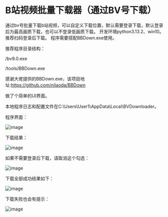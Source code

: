 # B站视频批量下载器（通过BV号下载）
通过bv号批量下载b站视频，可以自定义下载位置，默认需要登录下载，默认登录后为最高画质下载，也可以不登录低画质下载。
开发环境python3.13.2、win10。
推荐扫码登录后下载。
程序需要搭配BBDown.exe使用。

推荐程序目录结构：



/bv9.0.exe

/tools/BBDown.exe




感谢大佬提供的BBDown.exe，该项目地址:https://github.com/nilaoda/BBDown

做了个简单的UI界面。

本地程序日志和配置文件在C:\Users\User1\AppData\Local\BVDownloader。









程序界面：


![image](https://github.com/user-attachments/assets/d8e33911-9cc3-4aaa-82d0-2ebf52165122)






下载结果：


![image](https://github.com/user-attachments/assets/9f7fbfc0-a301-4046-9596-0d063929acf3)






如果不需要登录后下载，请取消这个勾选：


![image](https://github.com/user-attachments/assets/844119f7-d1de-437f-9bb7-b0a4069a2d47)





下载全部成功结果如下：


![image](https://github.com/user-attachments/assets/842fa9f1-f766-4a27-836e-bd0f62271f0f)






下载失败也会有提示：


![image](https://github.com/user-attachments/assets/879b1149-5dd3-4a77-bf16-0b5c445fe687)




